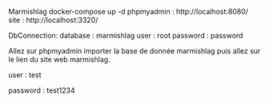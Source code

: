 Marmishlag
docker-compose up -d
phpmyadmin : http://localhost:8080/
site : http://localhost:3320/

DbConnection:
database : marmishlag
user : root
password : password

Allez sur phpmyadmin importer la base de donnée marmishlag puis allez sur le lien du site web marmishlag.

user : test

password : test1234
